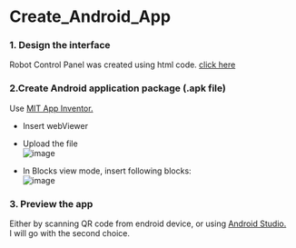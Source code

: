 # Create_Android_App  
### 1. Design the interface  
Robot Control Panel was created using html code. [click here](https://github.com/AmnahBukair/Design-robot-control-panel)  
### 2.Create Android application package (.apk file)  
Use [MIT App Inventor.](https://appinventor.mit.edu/)    
* Insert webViewer   
* Upload the file  
![image](https://user-images.githubusercontent.com/66624381/89358725-cbdaad80-d6cc-11ea-80ed-f2f61db9a3ac.png)   

* In Blocks view mode, insert following blocks:  
![image](https://user-images.githubusercontent.com/66624381/89358830-093f3b00-d6cd-11ea-98f8-10ee014a7fb3.png)    
  
### 3. Preview the app  
Either by scanning QR code from endroid device, or using [Android Studio.](https://developer.android.com/studio?hl=es)  
I will go with the second choice.  

